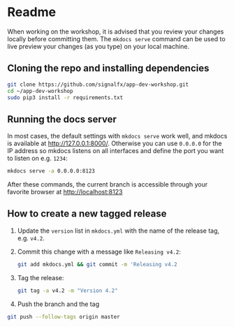 # Readme

When working on the workshop, it is advised that you review your changes locally before committing them. The `mkdocs serve` command can be used to live preview your changes (as you type) on your local machine.

## Cloning the repo and installing dependencies

```bash
git clone https://github.com/signalfx/app-dev-workshop.git
cd ~/app-dev-workshop
sudo pip3 install -r requirements.txt
```

## Running the docs server

In most cases, the default settings with `mkdocs serve` work well, and mkdocs is available at <http://127.0.0.1:8000/>. Otherwise you can use `0.0.0.0` for the IP address so mkdocs listens on all interfaces and define the port you want to listen on e.g. `1234`:

```bash
mkdocs serve -a 0.0.0.0:8123
```

After these commands, the current branch is accessible through your favorite browser at <http://localhost:8123>

## How to create a new tagged release

1. Update the `version` list in `mkdocs.yml` with the name of the release tag, e.g. `v4.2`.

1. Commit this change with a message like `Releasing v4.2`:

    ```bash
    git add mkdocs.yml && git commit -m 'Releasing v4.2
    ```

1. Tag the release:

    ```bash
    git tag -a v4.2 -m "Version 4.2"
    ```

1. Push the branch and the tag

```bash
git push --follow-tags origin master
```

